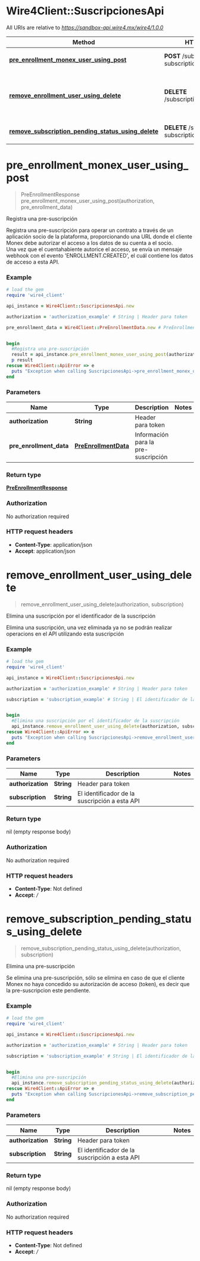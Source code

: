 # Wire4Client::SuscripcionesApi

All URIs are relative to *https://sandbox-api.wire4.mx/wire4/1.0.0*

Method | HTTP request | Description
------------- | ------------- | -------------
[**pre_enrollment_monex_user_using_post**](SuscripcionesApi.md#pre_enrollment_monex_user_using_post) | **POST** /subscriptions/pre-subscription | Registra una pre-suscripción
[**remove_enrollment_user_using_delete**](SuscripcionesApi.md#remove_enrollment_user_using_delete) | **DELETE** /subscriptions/{subscription} | Elimina una suscripción por el identificador de la suscripción
[**remove_subscription_pending_status_using_delete**](SuscripcionesApi.md#remove_subscription_pending_status_using_delete) | **DELETE** /subscriptions/pre-subscription/{subscription} | Elimina una pre-suscripción


# **pre_enrollment_monex_user_using_post**
> PreEnrollmentResponse pre_enrollment_monex_user_using_post(authorization, pre_enrollment_data)

Registra una pre-suscripción

Registra una pre-suscripción para operar un contrato a través de un aplicación socio de la plataforma, proporcionando una URL donde el cliente Monex debe autorizar el acceso a los datos de su cuenta a el socio.<br/>Una vez que el cuentahabiente autorice el acceso, se envía un mensaje webhook con el evento 'ENROLLMENT.CREATED', el cuál contiene los datos de acceso a esta API.

### Example
```ruby
# load the gem
require 'wire4_client'

api_instance = Wire4Client::SuscripcionesApi.new

authorization = 'authorization_example' # String | Header para token

pre_enrollment_data = Wire4Client::PreEnrollmentData.new # PreEnrollmentData | Información para la pre-suscripción


begin
  #Registra una pre-suscripción
  result = api_instance.pre_enrollment_monex_user_using_post(authorization, pre_enrollment_data)
  p result
rescue Wire4Client::ApiError => e
  puts "Exception when calling SuscripcionesApi->pre_enrollment_monex_user_using_post: #{e}"
end
```

### Parameters

Name | Type | Description  | Notes
------------- | ------------- | ------------- | -------------
 **authorization** | **String**| Header para token | 
 **pre_enrollment_data** | [**PreEnrollmentData**](PreEnrollmentData.md)| Información para la pre-suscripción | 

### Return type

[**PreEnrollmentResponse**](PreEnrollmentResponse.md)

### Authorization

No authorization required

### HTTP request headers

 - **Content-Type**: application/json
 - **Accept**: application/json



# **remove_enrollment_user_using_delete**
> remove_enrollment_user_using_delete(authorization, subscription)

Elimina una suscripción por el identificador de la suscripción

Elimina una suscripción, una vez eliminada ya no se podrán realizar operacions en el API utilizando esta suscripción

### Example
```ruby
# load the gem
require 'wire4_client'

api_instance = Wire4Client::SuscripcionesApi.new

authorization = 'authorization_example' # String | Header para token

subscription = 'subscription_example' # String | El identificador de la suscripción a esta API


begin
  #Elimina una suscripción por el identificador de la suscripción
  api_instance.remove_enrollment_user_using_delete(authorization, subscription)
rescue Wire4Client::ApiError => e
  puts "Exception when calling SuscripcionesApi->remove_enrollment_user_using_delete: #{e}"
end
```

### Parameters

Name | Type | Description  | Notes
------------- | ------------- | ------------- | -------------
 **authorization** | **String**| Header para token | 
 **subscription** | **String**| El identificador de la suscripción a esta API | 

### Return type

nil (empty response body)

### Authorization

No authorization required

### HTTP request headers

 - **Content-Type**: Not defined
 - **Accept**: */*



# **remove_subscription_pending_status_using_delete**
> remove_subscription_pending_status_using_delete(authorization, subscription)

Elimina una pre-suscripción

Se elimina una pre-suscripción, sólo se elimina en caso de que el cliente Monex no haya concedido su autorización de acceso (token), es decir que la pre-suscripcion este pendiente.

### Example
```ruby
# load the gem
require 'wire4_client'

api_instance = Wire4Client::SuscripcionesApi.new

authorization = 'authorization_example' # String | Header para token

subscription = 'subscription_example' # String | El identificador de la suscripción a esta API


begin
  #Elimina una pre-suscripción
  api_instance.remove_subscription_pending_status_using_delete(authorization, subscription)
rescue Wire4Client::ApiError => e
  puts "Exception when calling SuscripcionesApi->remove_subscription_pending_status_using_delete: #{e}"
end
```

### Parameters

Name | Type | Description  | Notes
------------- | ------------- | ------------- | -------------
 **authorization** | **String**| Header para token | 
 **subscription** | **String**| El identificador de la suscripción a esta API | 

### Return type

nil (empty response body)

### Authorization

No authorization required

### HTTP request headers

 - **Content-Type**: Not defined
 - **Accept**: */*



